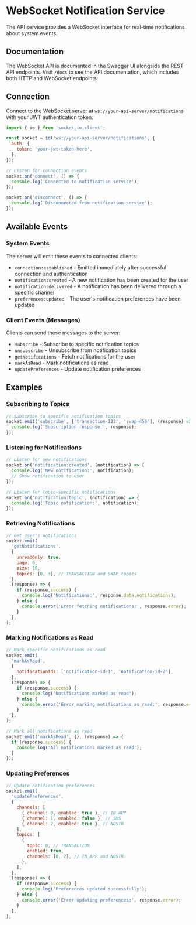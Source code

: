 # WebSocket Notification Service

The API service provides a WebSocket interface for real-time notifications about system events.

## Documentation

The WebSocket API is documented in the Swagger UI alongside the REST API endpoints.
Visit `/docs` to see the API documentation, which includes both HTTP and WebSocket endpoints.

## Connection

Connect to the WebSocket server at `ws://your-api-server/notifications` with your JWT authentication token:

```javascript
import { io } from 'socket.io-client';

const socket = io('ws://your-api-server/notifications', {
  auth: {
    token: 'your-jwt-token-here',
  },
});

// Listen for connection events
socket.on('connect', () => {
  console.log('Connected to notification service');
});

socket.on('disconnect', () => {
  console.log('Disconnected from notification service');
});
```

## Available Events

### System Events

The server will emit these events to connected clients:

- `connection:established` - Emitted immediately after successful connection and authentication
- `notification:created` - A new notification has been created for the user
- `notification:delivered` - A notification has been delivered through a specific channel
- `preferences:updated` - The user's notification preferences have been updated

### Client Events (Messages)

Clients can send these messages to the server:

- `subscribe` - Subscribe to specific notification topics
- `unsubscribe` - Unsubscribe from notification topics
- `getNotifications` - Fetch notifications for the user
- `markAsRead` - Mark notifications as read
- `updatePreferences` - Update notification preferences

## Examples

### Subscribing to Topics

```javascript
// Subscribe to specific notification topics
socket.emit('subscribe', ['transaction-123', 'swap-456'], (response) => {
  console.log('Subscription response:', response);
});
```

### Listening for Notifications

```javascript
// Listen for new notifications
socket.on('notification:created', (notification) => {
  console.log('New notification:', notification);
  // Show notification to user
});

// Listen for topic-specific notifications
socket.on('notification:topic', (notification) => {
  console.log('Topic notification:', notification);
});
```

### Retrieving Notifications

```javascript
// Get user's notifications
socket.emit(
  'getNotifications',
  {
    unreadOnly: true,
    page: 0,
    size: 10,
    topics: [0, 3], // TRANSACTION and SWAP topics
  },
  (response) => {
    if (response.success) {
      console.log('Notifications:', response.data.notifications);
    } else {
      console.error('Error fetching notifications:', response.error);
    }
  },
);
```

### Marking Notifications as Read

```javascript
// Mark specific notifications as read
socket.emit(
  'markAsRead',
  {
    notificationIds: ['notification-id-1', 'notification-id-2'],
  },
  (response) => {
    if (response.success) {
      console.log('Notifications marked as read');
    } else {
      console.error('Error marking notifications as read:', response.error);
    }
  },
);

// Mark all notifications as read
socket.emit('markAsRead', {}, (response) => {
  if (response.success) {
    console.log('All notifications marked as read');
  }
});
```

### Updating Preferences

```javascript
// Update notification preferences
socket.emit(
  'updatePreferences',
  {
    channels: [
      { channel: 0, enabled: true }, // IN_APP
      { channel: 1, enabled: false }, // SMS
      { channel: 2, enabled: true }, // NOSTR
    ],
    topics: [
      {
        topic: 0, // TRANSACTION
        enabled: true,
        channels: [0, 2], // IN_APP and NOSTR
      },
    ],
  },
  (response) => {
    if (response.success) {
      console.log('Preferences updated successfully');
    } else {
      console.error('Error updating preferences:', response.error);
    }
  },
);
```
